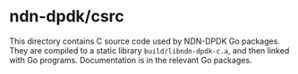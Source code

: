 # ndn-dpdk/csrc

This directory contains C source code used by NDN-DPDK Go packages.
They are compiled to a static library `build/libndn-dpdk-c.a`, and then linked with Go programs.
Documentation is in the relevant Go packages.
